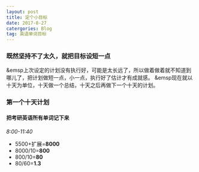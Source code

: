 ```yaml
---
layout: post
title: 定个小目标
date: 2017-8-27
catergories: Blog
tag: 英语单词目标
---
```


### 既然坚持不了太久，就把目标设短一点
&emsp上次设定的计划没有执行好，可能是太长远了，所以做着做着就不知道到哪儿了，把计划做短一点，小一点，执行好了估计才有成就感。
&emsp现在就以十天为单位，十天做一个总结，十天之后再做下一个十天的计划。

### 第一个十天计划

#### 把考研英语所有单词记下来
  *8:00-11:40*

  * 5500+扩展=**8000**
  * 8000/10=**800**
  * 800/10=**80**
  * 80/60=**1.3**
